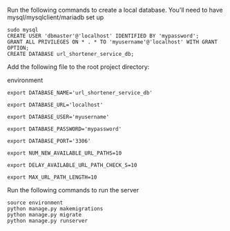 Run the following commands to create a local database. You'll need to have mysql/mysqlclient/mariadb set up

```
sudo mysql
CREATE USER 'dbmaster'@'localhost' IDENTIFIED BY 'mypassword';
GRANT ALL PRIVILEGES ON * . * TO 'myusername'@'localhost' WITH GRANT OPTION; 
CREATE DATABASE url_shortener_service_db;
```


Add the following file to the root project directory:

environment
```
export DATABASE_NAME='url_shortener_service_db'
  
export DATABASE_URL='localhost'

export DATABASE_USER='myusername'

export DATABASE_PASSWORD='mypassword'

export DATABASE_PORT='3306'

export NUM_NEW_AVAILABLE_URL_PATHS=10

export DELAY_AVAILABLE_URL_PATH_CHECK_S=10

export MAX_URL_PATH_LENGTH=10
```

Run the following commands to run the server

```
source environment
python manage.py makemigrations
python manage.py migrate
python manage.py runserver
